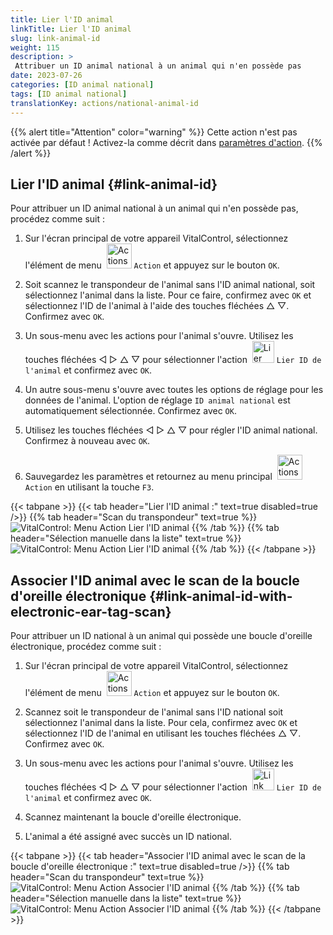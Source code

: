 ```yaml
---
title: Lier l'ID animal
linkTitle: Lier l'ID animal
slug: link-animal-id
weight: 115
description: >
 Attribuer un ID animal national à un animal qui n'en possède pas
date: 2023-07-26
categories: [ID animal national]
tags: [ID animal national]
translationKey: actions/national-animal-id
---
```

{{% alert title="Attention" color="warning" %}}
Cette action n'est pas activée par défaut ! Activez-la comme décrit dans [paramètres d'action](../setting/).
{{% /alert %}}

## Lier l'ID animal {#link-animal-id}

Pour attribuer un ID animal national à un animal qui n'en possède pas, procédez comme suit :

1. Sur l'écran principal de votre appareil VitalControl, sélectionnez l'élément de menu &nbsp;<img src="/icons/actions.svg" width="40" align="bottom" alt="Actions" /> `Action` et appuyez sur le bouton `OK`.

2. Soit scannez le transpondeur de l'animal sans l'ID animal national, soit sélectionnez l'animal dans la liste. Pour ce faire, confirmez avec `OK` et sélectionnez l'ID de l'animal à l'aide des touches fléchées △ ▽. Confirmez avec `OK`.

3. Un sous-menu avec les actions pour l'animal s'ouvre. Utilisez les touches fléchées ◁ ▷ △ ▽ pour sélectionner l'action &nbsp;<img src="/icons/actions/link-nais-id.svg" width="35" align="bottom" alt="Lier l'ID animal" /> `Lier ID de l'animal` et confirmez avec `OK`.

4. Un autre sous-menu s'ouvre avec toutes les options de réglage pour les données de l'animal. L'option de réglage `ID animal national` est automatiquement sélectionnée. Confirmez avec `OK`.

5. Utilisez les touches fléchées ◁ ▷ △ ▽ pour régler l'ID animal national. Confirmez à nouveau avec `OK`.

6. Sauvegardez les paramètres et retournez au menu principal &nbsp;<img src="/icons/actions.svg" width="40" align="bottom" alt="Actions" /> `Action` en utilisant la touche `F3`.

{{< tabpane >}}
{{< tab header="Lier l'ID animal :" text=true disabled=true />}}
{{% tab header="Scan du transpondeur" text=true %}}
![VitalControl: Menu Action Lier l'ID animal](../images/linkanimalid-scan.png "Lier l'ID animal")
{{% /tab %}}
{{% tab header="Sélection manuelle dans la liste" text=true %}}
![VitalControl: Menu Action Lier l'ID animal](../images/linkanimalid.png "Lier l'ID animal")
{{% /tab %}}
{{< /tabpane >}}

## Associer l'ID animal avec le scan de la boucle d'oreille électronique {#link-animal-id-with-electronic-ear-tag-scan}

Pour attribuer un ID national à un animal qui possède une boucle d'oreille électronique, procédez comme suit :

1. Sur l'écran principal de votre appareil VitalControl, sélectionnez l'élément de menu &nbsp;<img src="/icons/actions.svg" width="40" align="bottom" alt="Actions" /> `Action` et appuyez sur le bouton `OK`.

2. Scannez soit le transpondeur de l'animal sans l'ID national soit sélectionnez l'animal dans la liste. Pour cela, confirmez avec `OK` et sélectionnez l'ID de l'animal en utilisant les touches fléchées △ ▽. Confirmez avec `OK`.

3. Un sous-menu avec les actions pour l'animal s'ouvre. Utilisez les touches fléchées ◁ ▷ △ ▽ pour sélectionner l'action &nbsp;<img src="/icons/actions/scan-nais-id.svg" width="35" align="bottom" alt="Link animal ID" />  `Lier ID de l'animal` et confirmez avec `OK`.

4. Scannez maintenant la boucle d'oreille électronique.

5. L'animal a été assigné avec succès un ID national.

{{< tabpane >}}
{{< tab header="Associer l'ID animal avec le scan de la boucle d'oreille électronique :" text=true disabled=true />}}
{{% tab header="Scan du transpondeur" text=true %}}
![VitalControl: Menu Action Associer l'ID animal](../images/linkanimalidscan-scan.png "Associer l'ID animal")
{{% /tab %}}
{{% tab header="Sélection manuelle dans la liste" text=true %}}
![VitalControl: Menu Action Associer l'ID animal](../images/linkanimalidscan.png "Associer l'ID animal")
{{% /tab %}}
{{< /tabpane >}}
